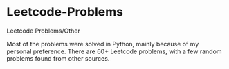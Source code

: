 # Leetcode-Problems
Leetcode Problems/Other

Most of the problems were solved in Python, mainly because of my personal preference. 
There are 60+ Leetcode problems, with a few random problems found from other sources.
